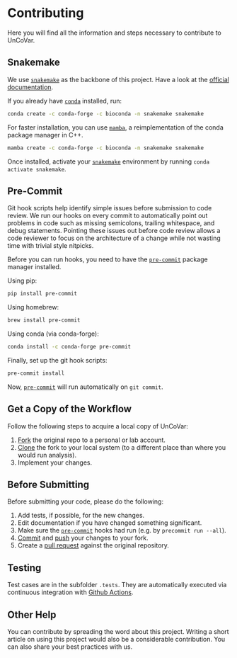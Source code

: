 # Contributing

Here you will find all the information and steps necessary to contribute
to UnCoVar.

## Snakemake

We use [`snakemake`](https://snakemake.readthedocs.io/en/stable/) as the backbone of this project. Have a look at the
[official documentation](https://snakemake.readthedocs.io/en/stable/getting_started/installation.html).

If you already have [`conda`](https://docs.conda.io/en/latest/) installed, run:

```bash
conda create -c conda-forge -c bioconda -n snakemake snakemake
```

For faster installation, you can use [`mamba`](https://github.com/mamba-org/mamba),
 a reimplementation of the conda package manager in C++.

```bash
mamba create -c conda-forge -c bioconda -n snakemake snakemake
```

Once installed, activate your [`snakemake`](https://snakemake.readthedocs.io/en/stable/) environment by running
`conda activate snakemake`.

## Pre-Commit

Git hook scripts help identify simple issues before submission to code review. We
run our hooks on every commit to automatically point out problems in code such
as missing semicolons, trailing whitespace, and debug statements. Pointing these
issues out before code review allows a code reviewer to focus on the architecture
of a change while not wasting time with trivial style nitpicks.

Before you can run hooks, you need to have the
[`pre-commit`](https://pre-commit.com/) package manager installed.

Using pip:

```bash
pip install pre-commit
```

Using homebrew:

```bash
brew install pre-commit
```

Using conda (via conda-forge):

```bash
conda install -c conda-forge pre-commit
```

Finally, set up the git hook scripts:

```bash
pre-commit install
```

Now, [`pre-commit`](https://pre-commit.com/) will run automatically on `git commit`.

## Get a Copy of the Workflow

Follow the following steps to acquire a local copy of UnCoVar:

1. [Fork](https://help.github.com/en/articles/fork-a-repo) the original repo
to a personal or lab account.
1. [Clone](https://help.github.com/en/articles/cloning-a-repository) the
fork to your local system (to a different place than where you would run analysis).
1. Implement your changes.

## Before Submitting

Before submitting your code, please do the following:

1. Add tests, if possible, for the new changes.
1. Edit documentation if you have changed something significant.
1. Make sure the [`pre-commit`](https://pre-commit.com/) hooks had run (e.g. by `precommit run --all`).
1. [Commit](https://git-scm.com/docs/git-commit) and [push](https://git-scm.com/docs/git-push)
your changes to your fork.
1. Create a [pull request](https://help.github.com/en/articles/creating-a-pull-request)
against the original repository.

## Testing

Test cases are in the subfolder `.tests`. They are automatically executed via continuous
integration with [Github Actions](https://github.com/features/actions).

## Other Help

You can contribute by spreading the word about this project.
Writing a short article on using this project would also be a considerable contribution.
You can also share your best practices with us.
